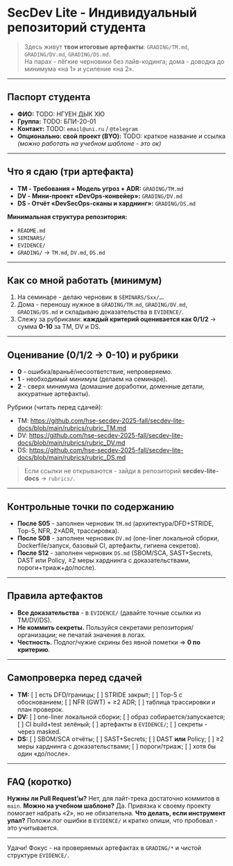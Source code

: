 # SecDev Lite - Индивидуальный репозиторий студента

> Здесь живут **твои итоговые артефакты**: `GRADING/TM.md`, `GRADING/DV.md`, `GRADING/DS.md`.  
> На парах - лёгкие черновики без лайв-кодинга; дома - доводка до минимума «на 1» и усиление «на 2».

---

## Паспорт студента

- **ФИО:** TODO: НГУЕН ДЫК ХЮ
- **Группа:** TODO: БПИ-20-01
- **Контакт:** TODO: `email@uni.ru` / `@telegram`
- **Опционально: свой проект (BYO):** TODO: краткое название и ссылка
  _(можно работать на учебном шаблоне - это ок)_

---

## Что я сдаю (три артефакта)

- **TM - Требования + Модель угроз + ADR:** `GRADING/TM.md`
- **DV - Мини-проект «DevOps-конвейер»:** `GRADING/DV.md`
- **DS - Отчёт «DevSecOps-сканы и харднинг»:** `GRADING/DS.md`

**Минимальная структура репозитория:**

- `README.md`
- `SEMINARS/`
- `EVIDENCE/`
- `GRADING/` → `TM.md`, `DV.md`, `DS.md`

---

## Как со мной работать (минимум)

1. На семинаре - делаю черновик в `SEMINARS/Sxx/…`.
2. Дома - переношу нужное в `GRADING/TM.md`, `GRADING/DV.md`, `GRADING/DS.md` и складываю доказательства в `EVIDENCE/`.
3. Слежу за рубриками: **каждый критерий оценивается как 0/1/2** → сумма **0-10** за TM, DV и DS.

---

## Оценивание (0/1/2 → 0-10) и рубрики

- **0** - ошибка/враньё/несоответствие, непроверяемо.
- **1** - необходимый минимум (делаем на семинаре).
- **2** - сверх минимума (домашние доработки, доменные детали, аккуратные артефакты).

Рубрики (читать перед сдачей):

- TM: <https://github.com/hse-secdev-2025-fall/secdev-lite-docs/blob/main/rubrics/rubric_TM.md>
- DV: <https://github.com/hse-secdev-2025-fall/secdev-lite-docs/blob/main/rubrics/rubric_DV.md>
- DS: <https://github.com/hse-secdev-2025-fall/secdev-lite-docs/blob/main/rubrics/rubric_DS.md>

> Если ссылки не открываются - зайди в репозиторий **secdev-lite-docs** → `rubrics/`.

---

## Контрольные точки по содержанию

- **После S05** - заполнен черновик `TM.md` (архитектура/DFD+STRIDE, Top-5, NFR, 2×ADR, трассировка).
- **После S08** - заполнен черновик `DV.md` (one-liner локальной сборки, Dockerfile/запуск, базовый CI, артефакты, гигиена секретов).
- **После S12** - заполнен черновик `DS.md` (SBOM/SCA, SAST+Secrets, DAST или Policy, ≥2 меры харднинга с доказательствами, пороги+триаж+до/после).

---

## Правила артефактов

- **Все доказательства** - в `EVIDENCE/` (давайте точные ссылки из TM/DV/DS).
- **Не коммить секреты.** Пользуйся секретами репозитория/организации; не печатай значения в логах.
- **Честность.** Подлог/чужие скрины без явной пометки ⇒ **0 по критерию**.

---

## Самопроверка перед сдачей

- **TM:** [ ] есть DFD/границы; [ ] STRIDE закрыт; [ ] Top-5 с обоснованием; [ ] NFR (GWT) + ≥2 ADR; [ ] таблица трассировки и план проверок.
- **DV:** [ ] one-liner локальной сборки; [ ] образ собирается/запускается; [ ] CI build+test зелёный; [ ] артефакты в `EVIDENCE/`; [ ] секреты - через masked.
- **DS:** [ ] SBOM/SCA отчёты; [ ] SAST+Secrets; [ ] DAST **или** Policy; [ ] ≥2 меры харднинга с доказательствами; [ ] пороги/триаж; [ ] хотя бы один «до/после».

---

## FAQ (коротко)

**Нужны ли Pull Request’ы?** Нет, для лайт-трека достаточно коммитов в `main`.
**Можно на учебном шаблоне?** Да. Привязка к своему проекту помогает набрать «2», но не обязательна.
**Что делать, если инструмент упал?** Положи лог ошибки в `EVIDENCE/` и кратко опиши, что пробовал - это учитывается.

---

Удачи! Фокус - на проверяемых артефактах в `GRADING/*` и чистой структуре `EVIDENCE/`.

